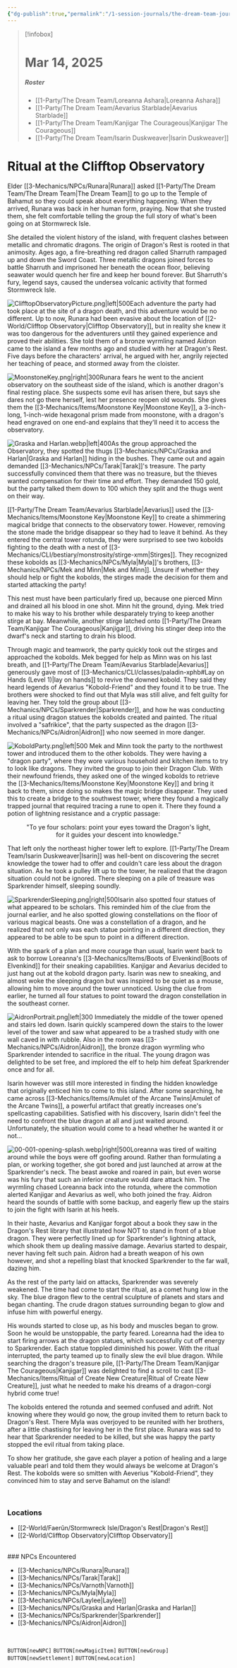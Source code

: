 ```yaml
---
{"dg-publish":true,"permalink":"/1-session-journals/the-dream-team-journal/session-04/","tags":["journal"],"created":"2025-03-17T21:23:15.323-04:00","updated":"2025-04-01T13:30:39.862-04:00"}
---
```


>[!infobox]
># Mar 14, 2025
>##### Roster
>- [[1-Party/The Dream Team/Loreanna Ashara\|Loreanna Ashara]]
>- [[1-Party/The Dream Team/Aevarius Starblade\|Aevarius Starblade]]
>- [[1-Party/The Dream Team/Kanjigar The Courageous\|Kanjigar The Courageous]]
>- [[1-Party/The Dream Team/Isarin Duskweaver\|Isarin Duskweaver]]
# Ritual at the Clifftop Observatory

 Elder [[3-Mechanics/NPCs/Runara\|Runara]] asked [[1-Party/The Dream Team/The Dream Team\|The Dream Team]] to go up to the Temple of Bahamut so they could speak about everything happening. When they arrived, Runara was back in her human form, praying. Now that she trusted them, she felt comfortable telling the group the full story of what's been going on at Stormwreck Isle.

She detailed the violent history of the island, with frequent clashes between metallic and chromatic dragons. The origin of Dragon's Rest is rooted in that animosity. Ages ago, a fire-breathing red dragon called Sharruth rampaged up and down the Sword Coast. Three metallic dragons joined forces to battle Sharruth and imprisoned her beneath the ocean floor, believing seawater would quench her fire and keep her bound forever. But Sharruth's fury, legend says, caused the undersea volcanic activity that formed Stormwreck Isle.

![ClifftopObservatoryPicture.png|left|500](/img/user/z_Assets/ClifftopObservatoryPicture.png)Each adventure the party had took place at the site of a dragon death, and this adventure would be no different. Up to now, Runara had been evasive about the location of [[2-World/Clifftop Observatory\|Clifftop Observatory]], but in reality she knew it was too dangerous for the adventurers until they gained experience and proved their abilities. She told them of a bronze wyrmling named Aidron came to the island a few months ago and studied with her at Dragon's Rest. Five days before the characters' arrival, he argued with her, angrily rejected her teaching of peace, and stormed away from the cloister.

![MoonstoneKey.png|right|300](/img/user/z_Assets/MoonstoneKey.png)Runara fears he went to the ancient observatory on the southeast side of the island, which is another dragon's final resting place. She suspects some evil has arisen there, but says she dares not go there herself, lest her presence reopen old wounds. She gives them the [[3-Mechanics/Items/Moonstone Key\|Moonstone Key]], a 3-inch-long, 1-inch-wide hexagonal prism made from moonstone, with a dragon's head engraved on one end-and explains that they'll need it to access the observatory.

![Graska and Harlan.webp|left|400](/img/user/z_Assets/Graska%20and%20Harlan.webp)As the group approached the Observatory, they spotted the thugs [[3-Mechanics/NPCs/Graska and Harlan\|Graska and Harlan]] hiding in the bushes. They came out and again demanded [[3-Mechanics/NPCs/Tarak\|Tarak]]'s treasure. The party successfully convinced them that there was no treasure, but the thieves wanted compensation for their time and effort. They demanded 150 gold, but the party talked them down to 100 which they split and the thugs went on their way.

[[1-Party/The Dream Team/Aevarius Starblade\|Aevarius]] used the [[3-Mechanics/Items/Moonstone Key\|Moonstone Key]] to create a shimmering magical bridge that connects to the observatory tower.  However, removing the stone made the bridge disappear so they had to leave it behind. As they entered the central tower rotunda, they were surprised to see two kobolds fighting to the death with a nest of [[3-Mechanics/CLI/bestiary/monstrosity/stirge-xmm\|Stirges]]. They recognized these kobolds as [[3-Mechanics/NPCs/Myla\|Myla]]'s brothers, [[3-Mechanics/NPCs/Mek and Minn\|Mek and Minn]]. Unsure if whether they should help or fight the kobolds, the stirges made the decision for them and started attacking the party!

This nest must have been particularly fired up, because one pierced Minn and drained all his blood in one shot. Minn hit the ground, dying. Mek tried to make his way to his brother while desparately trying to keep another stirge at bay. Meanwhile, another stirge latched onto [[1-Party/The Dream Team/Kanjigar The Courageous\|Kanjigar]], driving his stinger deep into the dwarf's neck and starting to drain his blood.

Through magic and teamwork, the party quickly took out the stirges and approached the kobolds. Mek begged for help as Minn was on his last breath, and [[1-Party/The Dream Team/Aevarius Starblade\|Aevarius]] generously gave most of [[3-Mechanics/CLI/classes/paladin-xphb#Lay on Hands (Level 1)\|lay on hands]] to revive the downed kobold. They said they heard legends of Aevarius "Kobold-Friend" and they found it to be true. The brothers were shocked to find out that Myla was still alive, and felt guilty for leaving her. They told the group about [[3-Mechanics/NPCs/Sparkrender\|Sparkrender]], and how he was conducting a ritual using dragon statues the kobolds created and painted. The ritual involved a "safrikice", that the party suspected as the dragon [[3-Mechanics/NPCs/Aidron\|Aidron]] who now seemed in more danger.

![KoboldParty.png|left|500](/img/user/z_Assets/KoboldParty.png) Mek and Minn took the party to the northwest tower and introduced them to the other kobolds. They were having a "dragon party", where they wore various household and kitchen items to try to look like dragons. They invited the group to join their Dragon Club. With their newfound friends, they asked one of the winged kobolds to retrieve the [[3-Mechanics/Items/Moonstone Key\|Moonstone Key]] and bring it back to them, since doing so makes the magic bridge disappear. They used this to create a bridge to the southwest tower, where they found a magically trapped journal that required tracing a rune to open it. There they found a potion of lightning resistance and a cryptic passage:

<div align="center">"To ye four scholars: point your eyes toward the Dragon's light,
<br>for it guides your descent into knowledge."</div>

That left only the northeast higher tower left to explore. [[1-Party/The Dream Team/Isarin Duskweaver\|Isarin]] was hell-bent on discovering the secret knowledge the tower had to offer and couldn't care less about the dragon situation. As he took a pulley lift up to the tower, he realized that the dragon situation could not be ignored. There sleeping on a pile of treasure was Sparkrender himself, sleeping soundly.

![SparkrenderSleeping.png|right|500](/img/user/z_Assets/SparkrenderSleeping.png)Isarin also spotted four statues of what appeared to be scholars. This reminded him of the clue from the journal earlier, and he also spotted glowing constellations on the floor of various magical beasts. One was a constellation of a dragon, and he realized that not only was each statue pointing in a different direction, they appeared to be able to be spun to point in a different direction.

With the spark of a plan and more courage than usual, Isarin went back to ask to borrow Loreanna's [[3-Mechanics/Items/Boots of Elvenkind\|Boots of Elvenkind]] for their sneaking capabilities. Kanjigar and Aevarius decided to just hang out at the kobold dragon party. Isarin was new to sneaking, and almost woke the sleeping dragon but was inspired to be quiet as a mouse, allowing him to move around the tower unnoticed. Using the clue from earlier, he turned all four statues to point toward the dragon constellation in the southeast corner. 

![AidronPortrait.png|left|300](/img/user/z_Assets/AidronPortrait.png) Immediately the middle of the tower opened and stairs led down. Isarin quickly scampered down the stairs to the lower level of the tower and saw what appeared to be a trashed study with one wall caved in with rubble. Also in the room was [[3-Mechanics/NPCs/Aidron\|Aidron]], the bronze dragon wyrmling who Sparkrender intended to sacrifice in the ritual. The young dragon was delighted to be set free, and implored the elf to help him defeat Sparkrender once and for all.

Isarin however was still more interested in finding the hidden knowledge that originally enticed him to come to this island. After some searching, he came across [[3-Mechanics/Items/Amulet of the Arcane Twins\|Amulet of the Arcane Twins]], a powerful artifact that greatly increases one's spellcasting capabilities. Satisfied with his discovery, Isarin didn't feel the need to confront the blue dragon at all and just waited around. Unfortunately, the situation would come to a head whether he wanted it or not...

![00-001-opening-splash.webp|right|500](/img/user/3-Mechanics/CLI/adventures/dragons-of-stormwreck-isle/img/00-001-opening-splash.webp)Loreanna was tired of waiting around while the boys were off goofing around. Rather than formulating a plan, or working together, she got bored and just launched at arrow at the Sparkrender's neck. The beast awoke and roared in pain, but even worse was his fury that such an inferior creature would dare attack him. The wyrmling chased Loreanna back into the rotunda, where the commotion alerted Kanjigar and Aevarius as well, who both joined the fray. Aidron heard the sounds of battle with some backup, and eagerly flew up the stairs to join the fight with Isarin at his heels.

In their haste, Aevarius and Kanjigar forgot about a book they saw in the Dragon's Rest library that illustrated how NOT to stand in front of a blue dragon. They were perfectly lined up for Sparkrender's lightning attack, which shook them up dealing massive damage. Aevarius started to despair, never having felt such pain. Aidron had a breath weapon of his own however, and shot a repelling blast that knocked Sparkrender to the far wall, dazing him.

As the rest of the party laid on attacks, Sparkrender was severely weakened. The time had come to start the ritual, as a comet hung low in the sky. The blue dragon flew to the central sculpture of planets and stars and began chanting. The crude dragon statues surrounding began to glow and infuse him with powerful energy.

His wounds started to close up, as his body and muscles began to grow. Soon he would be unstoppable, the party feared. Loreanna had the idea to start firing arrows at the dragon statues, which successfully cut off energy to Sparkrender. Each statue toppled diminished his power. With the ritual interrupted, the party teamed up to finally slew the evil blue dragon. While searching the dragon's treasure pile, [[1-Party/The Dream Team/Kanjigar The Courageous\|Kanjigar]] was delighted to find a scroll to cast [[3-Mechanics/Items/Ritual of Create New Creature\|Ritual of Create New Creature]], just what he needed to make his dreams of a dragon-corgi hybrid come true!

The kobolds entered the rotunda and seemed confused and adrift. Not knowing where they would go now, the group invited them to return back to Dragon's Rest. There Myla was overjoyed to be reunited with her brothers, after a little chastising for leaving her in the first place. Runara was sad to hear that Sparkrender needed to be killed, but she was happy the party stopped the evil ritual from taking place.

To show her gratitude, she gave each player a potion of healing and a large valuable pearl and told them they would always be welcome at Dragon's Rest. The kobolds were so smitten with Aeverius "Kobold-Friend", they convinced him to stay and serve Bahamut on the island!


<br>

### Locations

- [[2-World/Faerûn/Stormwreck Isle/Dragon's Rest\|Dragon's Rest]]
- [[2-World/Clifftop Observatory\|Clifftop Observatory]]
<br>
### NPCs Encountered

- [[3-Mechanics/NPCs/Runara\|Runara]]
- [[3-Mechanics/NPCs/Tarak\|Tarak]]
- [[3-Mechanics/NPCs/Varnoth\|Varnoth]]
- [[3-Mechanics/NPCs/Myla\|Myla]]
- [[3-Mechanics/NPCs/Laylee\|Laylee]]
- [[3-Mechanics/NPCs/Graska and Harlan\|Graska and Harlan]]
- [[3-Mechanics/NPCs/Sparkrender\|Sparkrender]]
- [[3-Mechanics/NPCs/Aidron\|Aidron]]

<br>

`BUTTON[newNPC]` `BUTTON[newMagicItem]` `BUTTON[newGroup]` `BUTTON[newSettlement]` `BUTTON[newLocation]`
